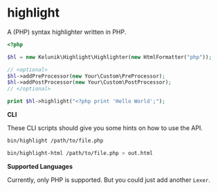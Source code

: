 # highlight

A (PHP) syntax highlighter written in PHP.

```php
<?php

$hl = new Kelunik\Highlight\Highlighter(new HtmlFormatter("php"));

// <optional>
$hl->addPreProcessor(new Your\Custom\PreProcessor);
$hl->addPostProcessor(new Your\Custom\PostProcessor);
// </optional>

print $hl->highlight("<?php print 'Hello World';");
```

**CLI**

These CLI scripts should give you some hints on how to use the API.

```bash
bin/highlight /path/to/file.php
```

```bash
bin/highlight-html /path/to/file.php > out.html
```

**Supported Languages**

Currently, only PHP is supported. But you could just add another `Lexer`.